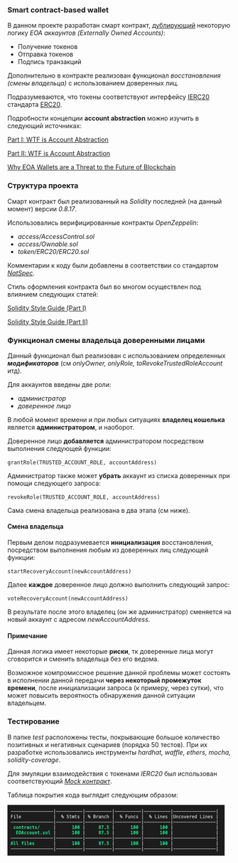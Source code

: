 ### Smart contract-based wallet

В данном проекте разработан смарт контракт, [дублирующий](https://www.argent.xyz/blog/wtf-is-account-abstraction/) некоторую логику _EOA аккаунтов (Externally Owned Accounts)_:
- Получение токенов 
- Отправка токенов
- Подпись транзакций 

Дополнительно в контракте реализован функционал _восстановления (смены владельца)_ с использованием доверенных лиц.

Подразумеваются, что токены соответствуют интерфейсу [IERC20](https://docs.openzeppelin.com/contracts/2.x/api/token/erc20) стандарта [ERC20](https://ethereum.org/en/developers/docs/standards/tokens/erc-20/).

Подробности концепции __account abstraction__ можно изучить в следующий источниках:

[Part I: WTF is Account Abstraction](https://www.argent.xyz/blog/wtf-is-account-abstraction/)

[Part II: WTF is Account Abstraction](https://archive.md/OESa5#selection-243.0-246.0)

[Why EOA Wallets are a Threat to the Future of Blockchain](https://www.argent.xyz/blog/self-custody-mass-adoption/)

### Структура проекта

Смарт контракт был реализованный на _Solidity_ последней (на данный момент) версии _0.8.17_.

Использовались верифицированные контракты _OpenZeppelin_:

- _access/AccessControl.sol_
- _access/Ownable.sol_
- _token/ERC20/ERC20.sol_

Комментарии к коду были добавлены в соответствии со стандартом [_NatSpec_](https://docs.soliditylang.org/en/develop/natspec-format.html).

Стиль оформления контракта был во многом осуществлен под влиянием следующих статей:

[Solidity Style Guide (Part I)](https://medium.com/@ivanlieskov/solidity-style-guide-part-i-d0fda6041ff9)

[Solidity Style Guide (Part II)](https://medium.com/@ivanlieskov/solidity-style-guide-part-ii-23ac3b10fdfb)

### Функционал смены владельца доверенными лицами

Данный функционал был реализован с использованием определенных ___модификаторов___ (см  _onlyOwner, onlyRole, toRevokeTrustedRoleAccount_ итд).

Для аккаунтов введены две роли:

- _администратор_
- _доверенное лицо_

В любой момент времени и при любых ситуациях __владелец кошелька__ является __администратором__, и наоборот.

Доверенное лицо __добавляется__ администратором посредством выполнения следующей функции:

```
grantRole(TRUSTED_ACCOUNT_ROLE, accountAddress)
```

Администратор также может __убрать__ аккаунт из списка доверенных при помощи следующего запроса:

```
revokeRole(TRUSTED_ACCOUNT_ROLE, accountAddress)
```

Сама смена владельца реализована в два этапа (см ниже).

#### Смена владельца

Первым делом подразумевается __инициализация__ восстановления, посредством выполнения любым из доверенных лиц следующей функции:

```
startRecoveryAccount(newAccountAddress)
```

Далее __каждое__ доверенное лицо должно выполнить следующий запрос:

```
voteRecoveryAccount(newAccountAddress)
```

В результате после этого владелец (он же администратор) сменяется на новый аккаунт с адресом _newAccountAddress_.


#### Примечание

Данная логика имеет некоторые __риски__, тк доверенные лица могут сговорится и сменить владельца без его ведома. 

Возможное компромиссное решение данной проблемы может состоять в исполнении данной передачи __через некоторый промежуток времени__, после инициализации запроса (к примеру, через сутки), что может повысить вероятность обнаружения данной ситуации владельцем.

### Тестирование

В папке _test_ расположены тесты, покрывающие большое количество позитивных и негативных сценариев (порядка 50 тестов). При их разработке использовались инструменты _hardhat, waffle, ethers, mocha, solidity-coverage_.

Для эмуляции взаимодействия с токенами _IERC20_ был использован соответствующий [_Mock контракт_](https://ethereum-waffle.readthedocs.io/en/latest/mock-contract.html).

Таблица покрытия кода выглядит следующим образом: 

![](docs/table.png)
